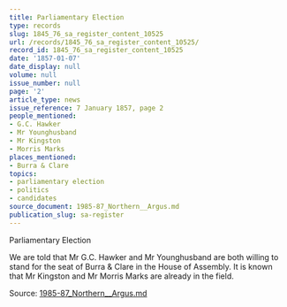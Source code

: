 ```yaml
---
title: Parliamentary Election
type: records
slug: 1845_76_sa_register_content_10525
url: /records/1845_76_sa_register_content_10525/
record_id: 1845_76_sa_register_content_10525
date: '1857-01-07'
date_display: null
volume: null
issue_number: null
page: '2'
article_type: news
issue_reference: 7 January 1857, page 2
people_mentioned:
- G.C. Hawker
- Mr Younghusband
- Mr Kingston
- Morris Marks
places_mentioned:
- Burra & Clare
topics:
- parliamentary election
- politics
- candidates
source_document: 1985-87_Northern__Argus.md
publication_slug: sa-register
---
```


Parliamentary Election

We are told that Mr G.C. Hawker and Mr Younghusband are both willing to stand for the seat of Burra & Clare in the House of Assembly.  It is known that Mr Kingston and Mr Morris Marks are already in the field.

Source: [1985-87_Northern__Argus.md](/downloads/markdown/1985-87_Northern__Argus.md)
